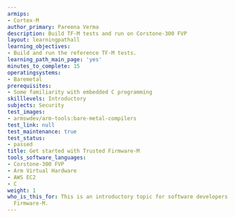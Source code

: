 ```yaml
---
armips:
- Cortex-M
author_primary: Pareena Verma
description: Build TF-M tests and run on Corstone-300 FVP
layout: learningpathall
learning_objectives:
- Build and run the reference TF-M tests.
learning_path_main_page: 'yes'
minutes_to_complete: 15
operatingsystems:
- Baremetal
prerequisites:
- Some familiarity with embedded C programming
skilllevels: Introductory
subjects: Security
test_images:
- armswdev/arm-tools:bare-metal-compilers
test_link: null
test_maintenance: true
test_status:
- passed
title: Get started with Trusted Firmware-M
tools_software_languages:
- Corstone-300 FVP
- Arm Virtual Hardware
- AWS EC2
- C
weight: 1
who_is_this_for: This is an introductory topic for software developers new to Trusted
  Firmware-M.
---
```

